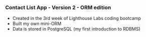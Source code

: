 ### Contact List App - Version 2 - ORM edition
- Created in the 3rd week of Lighthouse Labs coding bootcamp
- Built my own mini-ORM
- Data is stored in PostgreSQL (my first introduction to RDBMS)